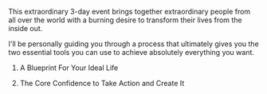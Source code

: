 This extraordinary 3-day event brings together extraordinary people from all over the world with a burning desire to transform their lives from the inside out.

I'll be personally guiding you through a process that ultimately gives you the two essential tools you can use to achieve absolutely everything you want.

1. A Blueprint For Your Ideal Life

2. The Core Confidence to Take Action and Create It
